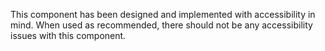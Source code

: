 This component has been designed and implemented with accessibility in mind. When used as recommended, there should not be any accessibility issues with this component.
